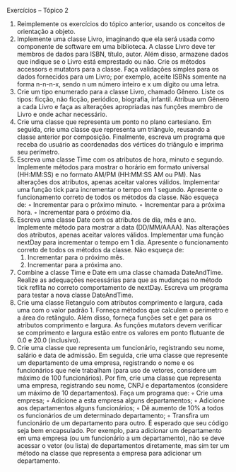 Exercícios – Tópico 2
1. Reimplemente os exercícios do tópico anterior, usando os conceitos de orientação a objeto.
2. Implemente uma classe Livro, imaginando que ela será usada como componente de
software em uma biblioteca. A classe Livro deve ter membros de dados para ISBN, título,
autor. Além disso, armazene dados que indique se o Livro está emprestado ou não. Crie os
métodos accessors e mutators para a classe. Faça validações simples para os dados
fornecidos para um Livro; por exemplo, aceite ISBNs somente na forma n-n-n-x, sendo n
um número inteiro e x um dígito ou uma letra.
3. Crie um tipo enumerado para a classe Livro, chamado Gênero. Liste os tipos: ficção, não
ficção, periódico, biografia, infantil. Atribua um Gênero a cada Livro e faça as alterações
apropriadas nas funções membro de Livro e onde achar necessário.
4. Crie uma classe que representa um ponto no plano cartesiano. Em seguida, crie uma classe
que representa um triângulo, reusando a classe anterior por composição. Finalmente, escreva
um programa que receba do usuário as coordenadas dos vértices do triângulo e imprima seu
perímetro.
5. Escreva uma classe Time com os atributos de hora, minuto e segundo. Implemente métodos
para mostrar o horário em formato universal (HH:MM:SS) e no formato AM/PM
(HH:MM:SS AM ou PM). Nas alterações dos atributos, apenas aceitar valores válidos.
Implementar uma função tick para incrementar o tempo em 1 segundo. Apresente o
funcionamento correto de todos os métodos da classe. Não esqueça de:
    ◦ Incrementar para o próximo minuto.
    ◦ Incrementar para a próxima hora.
    ◦ Incrementar para o próximo dia.
6. Escreva uma classe Date com os atributos de dia, mês e ano. Implemente método para
mostrar a data (DD/MM/AAAA). Nas alterações dos atributos, apenas aceitar valores
válidos. Implementar uma função nextDay para incrementar o tempo em 1 dia. Apresente o
funcionamento correto de todos os métodos da classe. Não esqueça de:
    1. Incrementar para o próximo mês.
    2. Incrementar para a próxima ano.
7. Combine a classe Time e Date em uma classe chamada DateAndTime. Realize as
adequações necessárias para que as mudanças no método tick reflita no correto
comportamento de nextDay. Escreva um programa para testar a nova classe DateAndTime.
8. Crie uma classe Retangulo com atributos comprimento e largura, cada uma com o valor
padrão 1. Forneça métodos que calculem o perímetro e a área do retângulo. Além disso,
forneça funções set e get para os atributos comprimento e largura. As funções mutators
devem verificar se comprimento e largura estão entre os valores em ponto flutuante de 0.0 e
20.0 (inclusivo).
9. Crie uma classe que representa um funcionário, registrando seu nome, salário e data de
admissão. Em seguida, crie uma classe que represente um departamento de uma empresa,
registrando o nome e os funcionários que nele trabalham (para uso de vetores, considere um
máximo de 100 funcionários). Por fim, crie uma classe que representa uma empresa,
registrando seu nome, CNPJ e departamentos (considere um máximo de 10 departamentos).
Faça um programa que:
◦ Crie uma empresa;
◦ Adicione a esta empresa alguns departamentos;
◦ Adicione aos departamentos alguns funcionários;
◦ Dê aumento de 10% a todos os funcionários de um determinado departamento;
◦ Transfira um funcionário de um departamento para outro.
É esperado que seu código seja bem encapsulado. Por exemplo, para adicionar um
departamento em uma empresa (ou um funcionário a um departamento), não se deve acessar o vetor
(ou lista) de departamentos diretamente, mas sim ter um método na classe que representa a empresa
para adicionar um departamento.